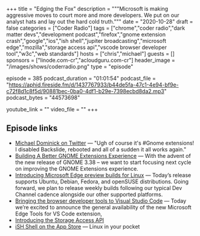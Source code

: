 +++
title = "Edging the Fox"
description = """Microsoft is making aggressive moves to court more and more developers. We put on our analyst hats and lay out the hard cold truth."""
date = "2020-10-28"
draft = false
categories = ["Coder Radio"]
tags = ["chrome","coder radio","dark matter devs","development podcast","firefox","gnome extension crash","google","ios","ish shell","jupiter broadcasting","microsoft edge","mozilla","storage access api","vscode browser developer tool","w3c","web standards"]
hosts = ["chris","michael"]
guests = []
sponsors = ["linode.com-cr","acloudguru.com-cr"]
header_image = "/images/shows/coderradio.png"
type = "episode"

episode = 385
podcast_duration = "01:01:54"
podcast_file = "https://aphid.fireside.fm/d/1437767933/b44de5fa-47c1-4e94-bf9e-c72f8d1c8f5d/90881bec-0ba0-4df1-b29e-7398ecbd8da2.mp3"
podcast_bytes = "44573698"

youtube_link = ""
video_file = ""
+++

## Episode links

  * [Michael Dominick on Twitter](https://twitter.com/dominucco/status/1320516359114182657 "Michael Dominick on Twitter") — "Ugh of course it's #Gnome extensions! I disabled Backslide, rebooted and all of a sudden it all works again."
  * [Building A Better GNOME Extensions Experience](https://blogs.gnome.org/gnome-shell-extensions/ "Building A Better GNOME Extensions Experience") — With the advent of the new release of GNOME 3.38 – we want to start focusing next cycle on improving the GNOME Extensions experience.
  * [Introducing Microsoft Edge preview builds for Linux](https://blogs.windows.com/msedgedev/2020/10/20/microsoft-edge-dev-linux/ "Introducing Microsoft Edge preview builds for Linux") — Today’s release supports Ubuntu, Debian, Fedora, and openSUSE distributions. Going forward, we plan to release weekly builds following our typical Dev Channel cadence alongside our other supported platforms.
  * [Bringing the browser developer tools to Visual Studio Code](https://blogs.windows.com/msedgedev/2020/10/01/microsoft-edge-tools-vscode/ "Bringing the browser developer tools to Visual Studio Code") — Today we’re excited to announce the general availability of the new Microsoft Edge Tools for VS Code extension, 
  * [Introducing the Storage Access API](https://blogs.windows.com/msedgedev/2020/07/08/introducing-storage-access-api/ "Introducing the Storage Access API")
  * [‎iSH Shell on the App Store](https://apps.apple.com/us/app/ish-shell/id1436902243 "‎iSH Shell on the App Store") — Linux in your pocket

